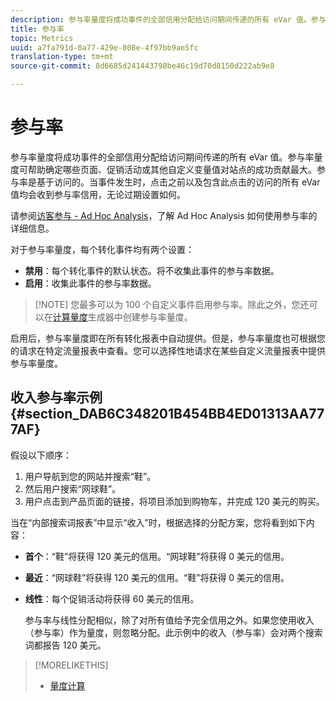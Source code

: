 ```yaml
---
description: 参与率量度将成功事件的全部信用分配给访问期间传递的所有 eVar 值。参与率量度可帮助确定哪些页面、促销活动或其他自定义变量值对站点的成功贡献最大。参与率是基于访问的。当事件发生时，点击之前以及包含此点击的访问的所有 eVar 值均会收到参与率信用，无论过期设置如何。
title: 参与率
topic: Metrics
uuid: a7fa791d-0a77-429e-808e-4f97bb9ae5fc
translation-type: tm+mt
source-git-commit: 8d6685d241443798be46c19d70d8150d222ab9e8

---
```



# 参与率

参与率量度将成功事件的全部信用分配给访问期间传递的所有 eVar 值。参与率量度可帮助确定哪些页面、促销活动或其他自定义变量值对站点的成功贡献最大。参与率是基于访问的。当事件发生时，点击之前以及包含此点击的访问的所有 eVar 值均会收到参与率信用，无论过期设置如何。

请参阅[访客参与 - Ad Hoc Analysis](/help/components/c-variables/c-metrics/metrics-visitor-participation.md)，了解 Ad Hoc Analysis 如何使用参与率的详细信息。

对于参与率量度，每个转化事件均有两个设置：

* **禁用**：每个转化事件的默认状态。将不收集此事件的参与率数据。
* **启用**：收集此事件的参与率数据。

>[!NOTE] 您最多可以为 100 个自定义事件启用参与率。除此之外，您还可以在[计算量度](https://docs.adobe.com/content/help/en/analytics/components/calculated-metrics/calcmetric-workflow/participation-metric.html)生成器中创建参与率量度。

启用后，参与率量度即在所有转化报表中自动提供。但是，参与率量度也可根据您的请求在特定流量报表中查看。您可以选择性地请求在某些自定义流量报表中提供参与率量度。

## 收入参与率示例 {#section_DAB6C348201B454BB4ED01313AA777AF}

假设以下顺序：

1. 用户导航到您的网站并搜索“鞋”。
1. 然后用户搜索“网球鞋”。
1. 用户点击到产品页面的链接，将项目添加到购物车，并完成 120 美元的购买。

当在“内部搜索词报表”中显示“收入”时，根据选择的分配方案，您将看到如下内容：

* **首个**：“鞋”将获得 120 美元的信用。“网球鞋”将获得 0 美元的信用。
* **最近**：“网球鞋”将获得 120 美元的信用。“鞋”将获得 0 美元的信用。
* **线性**：每个促销活动将获得 60 美元的信用。

   参与率与线性分配相似，除了对所有值给予完全信用之外。如果您使用收入（参与率）作为量度，则忽略分配。此示例中的收入（参与率）会对两个搜索词都报告 120 美元。

>[!MORELIKETHIS]
>
>* [量度计算](/help/components/c-variables/c-metrics/metrics-calculations.md)

